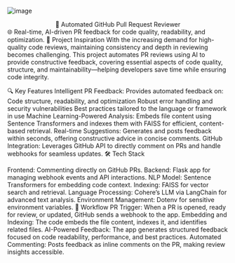 ![image](https://github.com/user-attachments/assets/962c9b4e-e7c1-4328-8765-828cee0b1a1a)
<div align="center">
🤖 Automated GitHub Pull Request Reviewer


</div>
🌐 Real-time, AI-driven PR feedback for code quality, readability, and optimization.
🚀 Project Inspiration
With the increasing demand for high-quality code reviews, maintaining consistency and depth in reviewing becomes challenging. This project automates PR reviews using AI to provide constructive feedback, covering essential aspects of code quality, structure, and maintainability—helping developers save time while ensuring code integrity.

🔍 Key Features
Intelligent PR Feedback: Provides automated feedback on:
Code structure, readability, and optimization
Robust error handling and security vulnerabilities
Best practices tailored to the language or framework in use
Machine Learning-Powered Analysis: Embeds file content using Sentence Transformers and indexes them with FAISS for efficient, content-based retrieval.
Real-time Suggestions: Generates and posts feedback within seconds, offering constructive advice in concise comments.
GitHub Integration: Leverages GitHub API to directly comment on PRs and handle webhooks for seamless updates.
🛠️ Tech Stack

Frontend: Commenting directly on GitHub PRs.
Backend: Flask app for managing webhook events and API interactions.
NLP Model: Sentence Transformers for embedding code context.
Indexing: FAISS for vector search and retrieval.
Language Processing: Cohere’s LLM via LangChain for advanced text analysis.
Environment Management: Dotenv for sensitive environment variables.
🧭 Workflow
PR Trigger: When a PR is opened, ready for review, or updated, GitHub sends a webhook to the app.
Embedding and Indexing: The code embeds the file content, indexes it, and identifies related files.
AI-Powered Feedback: The app generates structured feedback focused on code readability, performance, and best practices.
Automated Commenting: Posts feedback as inline comments on the PR, making review insights accessible.

